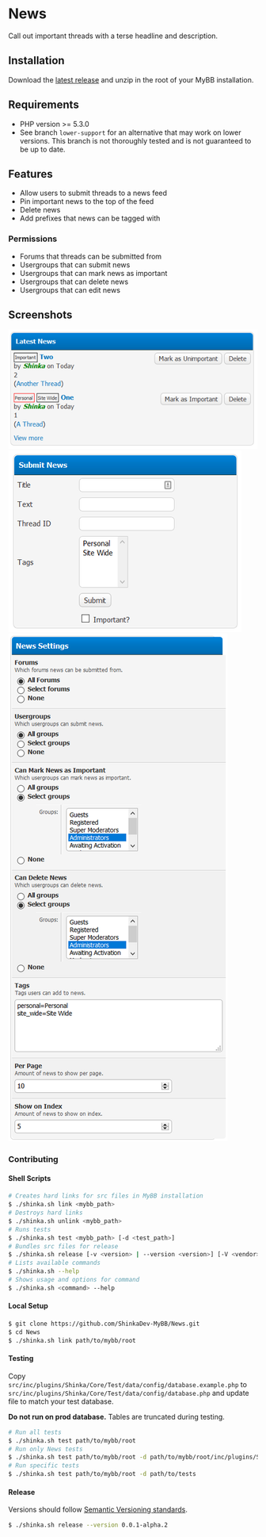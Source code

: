 # News

Call out important threads with a terse headline and description.

## Installation

Download the [latest release](https://github.com/ShinkaDev-MyBB/News/releases) and unzip in the root of your MyBB installation.

## Requirements

-   PHP version >= 5.3.0
-   See branch `lower-support` for an alternative that may work on lower versions. This branch is not thoroughly tested and is not guaranteed to be up to date.

## Features

-   Allow users to submit threads to a news feed
-   Pin important news to the top of the feed
-   Delete news
-   Add prefixes that news can be tagged with

### Permissions

-   Forums that threads can be submitted from
-   Usergroups that can submit news
-   Usergroups that can mark news as important
-   Usergroups that can delete news
-   Usergroups that can edit news

## Screenshots

![alt text](https://github.com/ShinkaDev-MyBB/News/blob/master/docs/latest.PNG "Latest News")
![alt text](https://github.com/ShinkaDev-MyBB/News/blob/master/docs/submit.PNG "Submit News")
![alt text](https://github.com/ShinkaDev-MyBB/News/blob/master/docs/settings.PNG "Settings")

### Contributing

#### Shell Scripts

```bash
# Creates hard links for src files in MyBB installation
$ ./shinka.sh link <mybb_path>
# Destroys hard links
$ ./shinka.sh unlink <mybb_path>
# Runs tests
$ ./shinka.sh test <mybb_path> [-d <test_path>]
# Bundles src files for release
$ ./shinka.sh release [-v <version> | --version <version>] [-V <vendor> | --vendor <vendor>] [-c <code> | --code <code>]
# Lists available commands
$ ./shinka.sh --help
# Shows usage and options for command
$ ./shinka.sh <command> --help
```

#### Local Setup

```bash
$ git clone https://github.com/ShinkaDev-MyBB/News.git
$ cd News
$ ./shinka.sh link path/to/mybb/root
```

#### Testing

Copy `src/inc/plugins/Shinka/Core/Test/data/config/database.example.php` to `src/inc/plugins/Shinka/Core/Test/data/config/database.php` and update file to match your test database.

**Do not run on prod database.** Tables are truncated during testing.

```bash
# Run all tests
$ ./shinka.sh test path/to/mybb/root
# Run only News tests
$ ./shinka.sh test path/to/mybb/root -d path/to/mybb/root/inc/plugins/Shinka/News
# Run specific tests
$ ./shinka.sh test path/to/mybb/root -d path/to/tests
```

#### Release

Versions should follow [Semantic Versioning standards](https://semver.org/).

```bash
$ ./shinka.sh release --version 0.0.1-alpha.2
```
